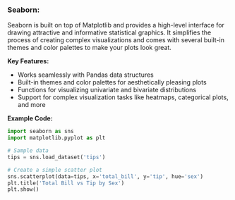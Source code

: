 ### Seaborn:
Seaborn is built on top of Matplotlib and provides a high-level interface for drawing attractive and informative statistical graphics. It simplifies the process of creating complex visualizations and comes with several built-in themes and color palettes to make your plots look great.

**Key Features:**
- Works seamlessly with Pandas data structures
- Built-in themes and color palettes for aesthetically pleasing plots
- Functions for visualizing univariate and bivariate distributions
- Support for complex visualization tasks like heatmaps, categorical plots, and more

**Example Code:**
```python
import seaborn as sns
import matplotlib.pyplot as plt

# Sample data
tips = sns.load_dataset('tips')

# Create a simple scatter plot
sns.scatterplot(data=tips, x='total_bill', y='tip', hue='sex')
plt.title('Total Bill vs Tip by Sex')
plt.show()
```
